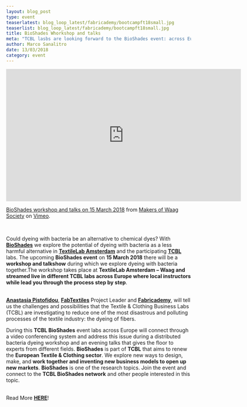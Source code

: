 ```yaml
---
layout: blog_post
type: event
teaserlatest: blog_loop_latest/fabricademy/bootcampft18small.jpg
teaserlist: blog_loop_latest/fabricademy/bootcampft18small.jpg
title: BioShades Whorkshop and talks
meta: "TCBL lasbs are looking forward to the BioShades event: across Europe, they will connect through a video conferencing system to learn how to dye fabrics with bacteria."
author: Marco Sanalitro
date: 13/03/2018 
category: event
---
```


<iframe src="https://player.vimeo.com/video/253259353" width="640" height="360" frameborder="0" webkitallowfullscreen mozallowfullscreen allowfullscreen></iframe>
<p><a href="https://vimeo.com/253259353">BioShades workshop and talks on 15 March 2018</a> from <a href="https://vimeo.com/waagsociety">Makers of Waag Society</a> on <a href="https://vimeo.com">Vimeo</a>.</p>
<br>

Could dyeing with bacteria be an alternative to chemical dyes? With <strong><a href="http://fablab.fikket.com/event/bioshades-workshop-and-talks">BioShades</a></strong> we explore the potential of dyeing with bacteria as a less harmful alternative in <strong><a href="https://waag.org/en/project/textilelab-amsterdam">TextileLab Amsterdam</a></strong> and the participating <strong><a href="https://tcbl.eu/">TCBL</a></strong> labs. The upcoming <strong>BioShades event</strong> on <strong>15 March 2018</strong> there will be a <strong>workshop and talkshow</strong> during which we explore dyeing with bacteria together.The workshop takes place at <strong>TextileLab Amsterdam – Waag and streamed live in different TCBL labs across Europe where local instructors while lead you through the process step by step</strong>. <br><br>

<strong><a href="https://fablabbcn.org/about_us.html">Anastasia Pistofidou</a></strong>, <strong><a href="http://fabtextiles.org/">FabTextiles</a></strong> Project Leader and <strong><a href="http://textile-academy.org/">Fabricademy</a></strong>, will tell us the challenges and possibilities that the Textile & Clothing Business Labs (TCBL) are investigating to reduce one of the most disastrous and polluting processes of the textile industry: the dyeing of fibers.

During this <strong>TCBL BioShades</strong> event labs across Europe will connect through a video conferencing system and address this issue during a distributed bacteria dyeing workshop and an evening talks that gives the floor to experts from different fields. <strong>BioShades</strong> is part of <strong>TCBL</strong> that aims to renew the <strong>European Textile & Clothing sector</strong>. We explore new ways to design, make, and <strong>work together and inventing new business models to open up new markets</strong>. <strong>BioShades</strong> is one of the research topics. Join the event and connect to the <strong>TCBL BioShades network</strong> and other people interested in this topic.<br><br>

Read More <strong><a href="http://fabtextiles.org/bioshades-workshop-talks/">HERE</a></strong>!

